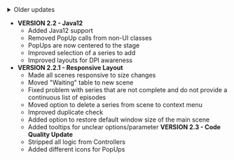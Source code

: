 <details><summary>Older updates</summary><p>

* Add Series
* Edit Series
* Delete Series
* TableView for starting, watching and waiting
* Added "Started"-Button to switch status of Series to "watching"
* Added + and - buttons to increase or decrease the episode number (switches to next season episode 1 when highest episode reached of current season)
* Added "All finished Series"-button to see a list of all series that got discontinued and that you watched all episodes of
* Added Information-button to get information like number of episodes, completion rate etc.
* Added "Discontinued"-button to change a series with no more new episodes from "waiting" to "ended"
* Added "New Episodes"-Button to add a new season to a series that had no more new episodes to watch
* **FIRST KINDA RELEASE**
* Added background pictures that change randomly when opening/going back to the MainMenu
* Function to get high contrast for labels regarding the background pic (not that good on some pictures)
* Linux-Support regarding `Paths` etc.
* BackUp every 24 hours for example on an external drive (Path at the moment not changeable)
* Added average Time of an episode to get wasted time on a series
* Added Description of a series
* Implemented TVDB-API
* Program that changes old `Series.json` to a new `Series.json`
* Get every page of episodes that a series has and add them all to the list
* Set `current` when translating old to new `Series.json`, otherwise set it on 1.1
* Order episodes regarding their Season and Episode
* Filter every season or episode that has 0/null in its epNumber/seasonNumber
* Sort series after percentage of completion
* Fixed `inc` and `dec`
* Add amount of wasted time (Info-Table)
* Description of series to Info-Table
* Added MenuBar
* Add a series with TVDB
* Get to choose between 5 possible series of TVDB to add
* Added Advanced Information
* Added banner to Advance Information and Selection
* Added basic movie support
* Added support for waiting series when there are empty seasons (now require an air date to get back into continue table and if not given they get from watching to waiting)
* Ended series do not get updated, you have to update them explicitly now
* BackUp can now get imported
* Added search for series (in already added series)
* Added Settings
* **VERSION 1.0**
    * Added option to force a BackUp
    * Series that get continued after they already got ended before are now automatically added back to the continuing series
* **VERSION 1.1**
    * Removed old Information screen in favor of advanced information screen
    * Custom main menu background picture support
* **VERSION 1.1.2**
    * Checking air dates after an update
    * PopUp informing you about (a) newly aired episode/s you can watch
* **VERSION 1.2 - Bugfixes and Enhancements**
    * Handling series with no episodes as a faulty series of TVDB
    * Enhancement of the selection screen
    * Fixed crash when no background picture is available
    * Main menu now uses a fallback image if there are none in the folder
    * Series not available on TVDB are now not failing the update anymore
* **VERSION 2.0 - RECODE**
    * Tidied up the code
    * Removed movie support
    * Added Gradle support
    * Changed background size aspects to 16:9 to support more resolutions
    * Background image folder for easier selection of own background pictures
    * Added option to set API-Key
    * Added a better PopUp
    * Added option to sort by name or by completion
    * Added selecting series via button press in main menu and deletion screen
    * Information button now works for all tables again
* **VERSION 2.0.1 - Minor fixes and changes**
    * Updated some FXML files
    * Fixed Windows charset (CP1252 to UTF-8)
    * Fixed invalid keystrokes to scroll
    * Removed unnecessary logins to TVDB
* **VERSION 2.0.2 - Fixed Windows related issues and a few bugs**
  * Fixed small bug when searching for series
  * Removed double PopUp when APIKey was missing
  * Fixed [Windows resizeable window bug](https://bugs.openjdk.java.net/browse/JDK-8089008)
* **VERSION 2.1 - Stability Update**
  * Improved stability and code quality
  * Added time related order option
  * Added `About` screen
* **VERSION 2.1.1 - Small Fixes**
  * Added icon to PopUps
  * Changed main menu sizes
  * Changed date related and search related behaviour
* **VERSION 2.1.2 - Graphics Rework**
  * Upgraded graphics for every scene
  * Improved file management
* **Version 2.1.3 - Design Improvements**
  * Added option to select a preferred language for the TVDB results
  * Improved way to delete series
  * Improved searching options
  * Minor layout/graphics changes and improvements
  * Added JavaDoc
  * New scenes now open centered to the old one
  * Program requests API Key via form if not set on start
  * Added validity check for API Key
  * Improved behaviour and design on first start
    
</p>
</details>

* **VERSION 2.2 - Java12**
  * Added Java12 support
  * Removed PopUp calls from non-UI classes
  * PopUps are now centered to the stage
  * Improved selection of a series to add
  * Improved layouts for DPI awareness
* **VERSION 2.2.1 - Responsive Layout**
  * Made all scenes responsive to size changes
  * Moved "Waiting" table to new scene
  * Fixed problem with series that are not complete and do not provide a continuous list of episodes
  * Moved option to delete a series from scene to context menu
  * Improved duplicate check
  * Added option to restore default window size of the main scene
  * Added tooltips for unclear options/parameter
    **VERSION 2.3 - Code Quality Update**
  * Stripped all logic from Controllers
  * Added different icons for PopUps